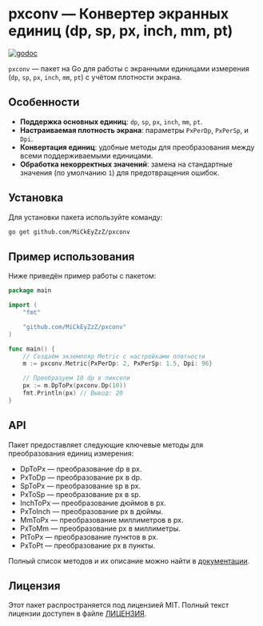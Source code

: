# pxconv — Конвертер экранных единиц (dp, sp, px, inch, mm, pt)

[![godoc](https://godoc.org/github.com/MiCkEyZzZ/pxconv?status.svg)](https://pkg.go.dev/github.com/MiCkEyZzZ/pxconv?tab=doc)

`pxconv` — пакет на Go для работы с экранными единицами измерения
(`dp`, `sp`, `px`, `inch`, `mm`, `pt`) с учётом плотности экрана.

## Особенности

- **Поддержка основных единиц**: `dp`, `sp`, `px`, `inch`, `mm`, `pt`.
- **Настраиваемая плотность экрана**: параметры `PxPerDp`, `PxPerSp`, и `Dpi`.
- **Конвертация единиц**: удобные методы для преобразования между всеми поддерживаемыми единицами.
- **Обработка некорректных значений**: замена на стандартные значения (по умолчанию `1`) для предотвращения ошибок.

## Установка

Для установки пакета используйте команду:

```zsh
go get github.com/MiCkEyZzZ/pxconv
```

## Пример использования

Ниже приведён пример работы с пакетом:

```go
package main

import (
	"fmt"

	"github.com/MiCkEyZzZ/pxconv"
)

func main() {
	// Создаём экземпляр Metric с настройками плотности
	m := pxconv.Metric{PxPerDp: 2, PxPerSp: 1.5, Dpi: 96}

	// Преобразуем 10 dp в пиксели
	px := m.DpToPx(pxconv.Dp(10))
	fmt.Println(px) // Вывод: 20
}
```

## API

Пакет предоставляет следующие ключевые методы для преобразования единиц измерения:

- DpToPx — преобразование dp в px.
- PxToDp — преобразование px в dp.
- SpToPx — преобразование sp в px.
- PxToSp — преобразование px в sp.
- InchToPx — преобразование дюймов в px.
- PxToInch — преобразование px в дюймы.
- MmToPx — преобразование миллиметров в px.
- PxToMm — преобразование px в миллиметры.
- PtToPx — преобразование пунктов в px.
- PxToPt — преобразование px в пункты.

Полный список методов и их описание можно найти в [документации](https://pkg.go.dev/github.com/MiCkEyZzZ/pxconv).

## Лицензия

Этот пакет распространяется под лицензией MIT. Полный текст лицензии доступен в
файле [ЛИЦЕНЗИЯ](./LICENSE).
